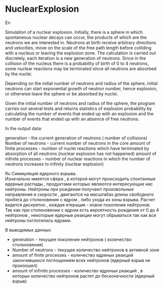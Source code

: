 # NuclearExplosion

En

Simulation of a nuclear explosion.
Initially, there is a sphere in which spontaneous nuclear decays can occur, the products of which are the neutrons we are interested in. Neutrons at birth receive arbitrary directions and velocities, move on the scale of the free path length before colliding with a nucleus or leaving the explosion zone. The calculation is carried out discretely, each iteration is a new generation of neutrons.
Since in the collision of the nucleus there is a probability of birth of 0 to 4 neutrons, some nuclear reactions may be terminated since all neutrons are absorbed by the nuclei.

Depending on the initial number of neutrons and radius of the sphere, initial neutrons can start exponential growth of neutron number, hence explosion, or otherwise leave the sphere or be absorbed by nuclei.

Given the initial number of neutrons and radius of the sphere, the program carries out several tests and returns statistics of explosion probability by calculating the number of events that ended up with an explosion and the number of events that ended up with an absence of free neutrons. 

In the output data:

generation - the current generation of neutrons ( number of collisions)
Number of neutrons - current number of neutrons in the core
amount of finite processes - number of nuclei reactions which have terminated by absorption of all neutrons (nuclear explosion has not happened)
amount of infinite processes - number of nuclear reactions in which the number of neutrons increases to infinity (nuclear explosion)



Ru
Симмуляция ядерного взрыва.  
Изначально имеется сфера , в которой могут происходить спонтанные ядерные распады , продуктами которых являются интересующие нас нейтроны. 
Нейтроны при рождении получают произвольные направления и скорости , двигаются на масштабах длины свободного пробега до столкновения с ядром , либо ухода из зоны взрыва. Расчет видется дискретно , каждая итерация - новое поколение нейтронов.  
Так как при столкновении с ядром есть вероятность рождения от 0 до 4 нейтронов , некоторые ядерные реакции могут обрываться так как все нейтроны поглотились ядрами.  

В выводимых данных:  
 - generation - текущее поколение нейтронов ( количество столкновения)  
 - Number of neutrons - текущее количество нейтронов в активной зоне  
 - amount of finite processes - количество ядреных реакций закончившихся поглощением всех нейтронов (ядерный взрыв не произошел)  
 - amount of infinite processes - количество ядреных реакций , в которых количество нейтронов растет до бесконечности (ядерный взрыв)  
